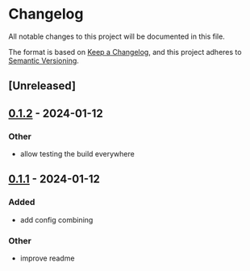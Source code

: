 # Changelog
All notable changes to this project will be documented in this file.

The format is based on [Keep a Changelog](https://keepachangelog.com/en/1.0.0/),
and this project adheres to [Semantic Versioning](https://semver.org/spec/v2.0.0.html).

## [Unreleased]

## [0.1.2](https://github.com/mateimicu/monorepo-dependabot-config/compare/v0.1.1...v0.1.2) - 2024-01-12

### Other
- allow testing the build everywhere

## [0.1.1](https://github.com/mateimicu/monorepo-dependabot-config/compare/v0.1.0...v0.1.1) - 2024-01-12

### Added
- add config combining

### Other
- improve readme
